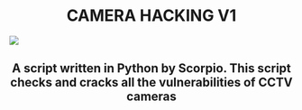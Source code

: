 <h1 align = " center ">CAMERA HACKING V1</h1>


<img src = "https://w0.peakpx.com/wallpaper/471/576/HD-wallpaper-cctv-security-cameras-security-cctv-tech.jpg">


<h2 align="center">A script written in Python by Scorpio.
This script checks and cracks all the vulnerabilities of CCTV cameras</h2>
